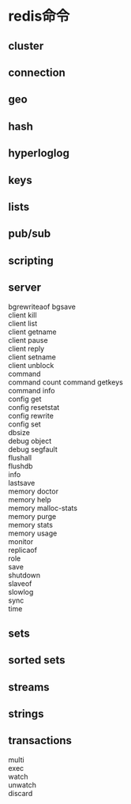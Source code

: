 # redis命令

## cluster

## connection

## geo

## hash

## hyperloglog

## keys

## lists

## pub/sub

## scripting

## server

bgrewriteaof
bgsave  
client kill  
client list  
client getname  
client pause  
client reply  
client setname  
client unblock  
command  
command count
command getkeys  
command info  
config get  
config resetstat  
config rewrite  
config set  
dbsize  
debug object  
debug segfault  
flushall  
flushdb  
info  
lastsave  
memory doctor  
memory help  
memory malloc-stats  
memory purge  
memory stats  
memory usage  
monitor  
replicaof  
role  
save  
shutdown  
slaveof  
slowlog  
sync  
time  

## sets

## sorted sets

## streams

## strings

## transactions

multi  
exec  
watch  
unwatch  
discard  
